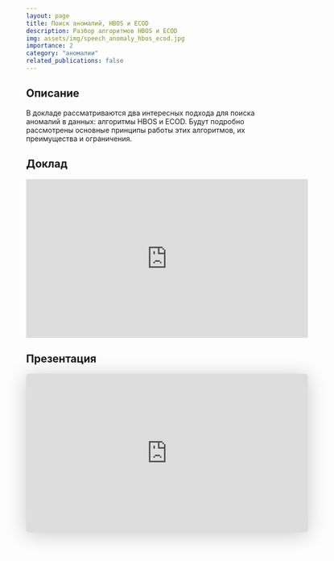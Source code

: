 ```yaml
---
layout: page
title: Поиск аномалий, HBOS и ECOD
description: Разбор алгоритмов HBOS и ECOD
img: assets/img/speech_anomaly_hbos_ecod.jpg
importance: 2
category: "аномалии"
related_publications: false
---
```


## Описание

В докладе рассматриваются два интересных подхода для поиска аномалий в данных: алгоритмы HBOS и ECOD. Будут подробно рассмотрены основные принципы работы этих алгоритмов, их преимущества и ограничения.

## Доклад

<iframe width="560" height="315" src="https://www.youtube.com/embed/ITWcVFbt2-8?si=omIr4EkDkZjs5u1u" title="YouTube video player" frameborder="0" allow="accelerometer; autoplay; clipboard-write; encrypted-media; gyroscope; picture-in-picture; web-share" referrerpolicy="strict-origin-when-cross-origin" allowfullscreen></iframe>

## Презентация

<iframe class="speakerdeck-iframe" style="border: 0px; background: rgba(0, 0, 0, 0.1) padding-box; margin: 0px; padding: 0px; border-radius: 6px; box-shadow: rgba(0, 0, 0, 0.2) 0px 5px 40px; width: 560px; height: auto; aspect-ratio: 560 / 315;" frameborder="0" src="https://speakerdeck.com/player/b3ef71f233704aa28dbb102e01a071cc" title="Moscow Python Meetup №99. Михаил Васильев  (Cтарший специалист по машинному обучению).  Поиск аномалий в данных, алгоритмы HBOS и ECOD" allowfullscreen="true" data-ratio="1.7777777777777777"></iframe>
